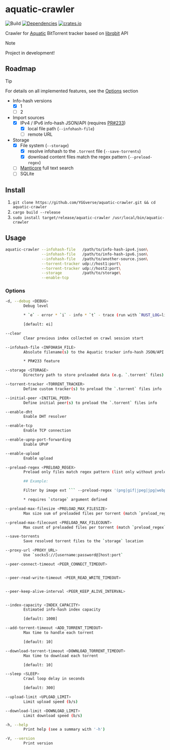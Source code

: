 # aquatic-crawler

![Build](https://github.com/YGGverse/aquatic-crawler/actions/workflows/build.yml/badge.svg)
[![Dependencies](https://deps.rs/repo/github/YGGverse/aquatic-crawler/status.svg)](https://deps.rs/repo/github/YGGverse/aquatic-crawler)
[![crates.io](https://img.shields.io/crates/v/aquatic-crawler.svg)](https://crates.io/crates/aquatic-crawler)

Crawler for [Aquatic](https://github.com/greatest-ape/aquatic) BitTorrent tracker based on [librqbit](https://github.com/ikatson/rqbit/tree/main/crates/librqbit) API

> [!NOTE]
> Project in development!

## Roadmap

> [!TIP]
> For details on all implemented features, see the [Options](#options) section

* Info-hash versions
    * [x] 1
    * [ ] 2
* Import sources
    * [x] IPv4 / IPv6 info-hash JSON/API (requires [PR#233](https://github.com/greatest-ape/aquatic/pull/233))
        * [x] local file path (`--infohash-file`)
        * [ ] remote URL
* Storage
    * [x] File system (`--storage`)
        * [x] resolve infohash to the `.torrent` file (`--save-torrents`)
        * [x] download content files match the regex pattern (`--preload-regex`)
    * [ ] [Manticore](https://github.com/manticoresoftware/manticoresearch-rust) full text search
    * [ ] SQLite

## Install

1. `git clone https://github.com/YGGverse/aquatic-crawler.git && cd aquatic-crawler`
2. `cargo build --release`
3. `sudo install target/release/aquatic-crawler /usr/local/bin/aquatic-crawler`

## Usage

``` bash
aquatic-crawler --infohash-file   /path/to/info-hash-ipv4.json\
                --infohash-file   /path/to/info-hash-ipv6.json\
                --infohash-file   /path/to/another-source.json\
                --torrent-tracker udp://host1:port\
                --torrent-tracker udp://host2:port\
                --storage         /path/to/storage\
                --enable-tcp
```

### Options

``` bash
-d, --debug <DEBUG>
        Debug level

        * `e` - error * `i` - info * `t` - trace (run with `RUST_LOG=librqbit=trace`)

        [default: ei]

--clear
        Clear previous index collected on crawl session start

--infohash-file <INFOHASH_FILE>
        Absolute filename(s) to the Aquatic tracker info-hash JSON/API

        * PR#233 feature

--storage <STORAGE>
        Directory path to store preloaded data (e.g. `.torrent` files)

--torrent-tracker <TORRENT_TRACKER>
        Define custom tracker(s) to preload the `.torrent` files info

--initial-peer <INITIAL_PEER>
        Define initial peer(s) to preload the `.torrent` files info

--enable-dht
        Enable DHT resolver

--enable-tcp
        Enable TCP connection

--enable-upnp-port-forwarding
        Enable UPnP

--enable-upload
        Enable upload

--preload-regex <PRELOAD_REGEX>
        Preload only files match regex pattern (list only without preload by default) * see also `preload_max_filesize`, `preload_max_filecount` options

        ## Example:

        Filter by image ext ``` --preload-regex '(png|gif|jpeg|jpg|webp)$' ```

        * requires `storage` argument defined

--preload-max-filesize <PRELOAD_MAX_FILESIZE>
        Max size sum of preloaded files per torrent (match `preload_regex`)

--preload-max-filecount <PRELOAD_MAX_FILECOUNT>
        Max count of preloaded files per torrent (match `preload_regex`)

--save-torrents
        Save resolved torrent files to the `storage` location

--proxy-url <PROXY_URL>
        Use `socks5://[username:password@]host:port`

--peer-connect-timeout <PEER_CONNECT_TIMEOUT>


--peer-read-write-timeout <PEER_READ_WRITE_TIMEOUT>


--peer-keep-alive-interval <PEER_KEEP_ALIVE_INTERVAL>


--index-capacity <INDEX_CAPACITY>
        Estimated info-hash index capacity

        [default: 1000]

--add-torrent-timeout <ADD_TORRENT_TIMEOUT>
        Max time to handle each torrent

        [default: 10]

--download-torrent-timeout <DOWNLOAD_TORRENT_TIMEOUT>
        Max time to download each torrent

        [default: 10]

--sleep <SLEEP>
        Crawl loop delay in seconds

        [default: 300]

--upload-limit <UPLOAD_LIMIT>
        Limit upload speed (b/s)

--download-limit <DOWNLOAD_LIMIT>
        Limit download speed (b/s)

-h, --help
        Print help (see a summary with '-h')

-V, --version
        Print version
```